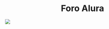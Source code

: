 
<h1 align="center"> Foro Alura </h1>

  <p align="left">
   <img src="https://img.shields.io/badge/STATUS-EN%20DESAROLLO-green">
   </p>
